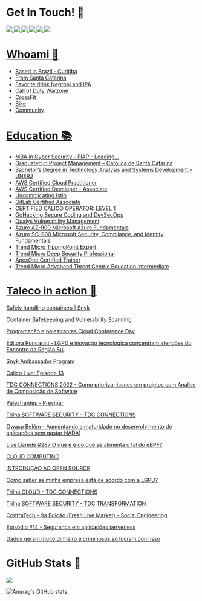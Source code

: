 # Get In Touch! 📮 
 <a href="https://www.linkedin.com/in/talescasagrande/">
    <img src="https://img.shields.io/badge/linkedin-%230077B5.svg?&style=for-the-badge&logo=linkedin&logoColor=white" />  <a href="https://twitter.com/100HnoMeuNome">
    <img src="https://img.shields.io/badge/Twitter-1DA1F2?style=for-the-badge&logo=twitter&logoColor=white" /> <a href="https://open.spotify.com/playlist/3T4t8IF7joe466LQIKnsYc?si=c8d92e2756674637"> <img src="https://img.shields.io/badge/Spotify-1ED760?&style=for-the-badge&logo=spotify&logoColor=white" /> <a href="https://www.tiktok.com/@tiosdowarzone"> <img src="https://img.shields.io/badge/TikTok-000000?style=for-the-badge&logo=tiktok&logoColor=white" /> <a href="tales.775@gmail.com"> <img src="https://img.shields.io/badge/Gmail-D14836?style=for-the-badge&logo=gmail&logoColor=white" /> <a href="https://t.me/umcopodecerveja"> <img src="https://img.shields.io/badge/Telegram-2CA5E0?style=for-the-badge&logo=telegram&logoColor=white" />
    
 
 
    
    
    
    
   

# Whoami 📃

  * Based in Brazil - Curitiba
  * From Santa Catarina
  * Favorite drink Negroni and IPA
  * Call of Duty Warzone
  * CrossFit
  * Bike
  * Community

# Education 📚 

  * MBA in Cyber Security - FIAP - Loading...
  * Graduated in Project Management – Católica de Santa Catarina
  * Bachelor’s Degree in Technology Analysis and Systems Development – UNERJ
  * AWS Certified Cloud Practitioner
  * AWS Certified Developer - Associate
  * Uncomplicating Istio
  * GitLab Certified Associate
  * CERTIFIED CALICO OPERATOR: LEVEL 1
  * GoHacking Secure Coding and DevSecOps
  * Qualys Vulnerability Management
  * Azure AZ-900 Microsoft Azure Fundamentals
  * Azure SC-900 Microsoft Security, Compliance, and Identity Fundamentals
  * Trend Micro TippingPoint Expert
  * Trend Micro Deep Security Professional
  * ApexOne Certified Trainer
  * Trend Micro Advanced Threat Centric Education Intermediate

# Taleco in action 🔨
[Safely handling containers | Snyk](https://snyk.io/blog/safely-handling-containers)

[Container Safekeeping and Vulnerability Scanning](https://youtu.be/zdp4tYD4gvU)

[Programação e palestrantes Cloud Conference Day](https://www.cloudconferenceday.com/programa%C3%A7%C3%A3o)

[Editora Roncarati - LGPD e inovação tecnológica concentram atenções do Encontro da Região Sul](https://www.editoraroncarati.com.br/v2/Artigos-e-Noticias/Artigos-e-Noticias/LGPD-e-inovacao-tecnologica-concentram-atencoes-do-Encontro-da-Regiao-Sul.html)

[Snyk Ambassador Program](https://snyk.io/snyk-ambassadors/)

[Calico Live: Episode 13](https://youtu.be/5NwPlT7jrUY)

[TDC CONNECTIONS 2022 - Como priorizar issues em projetos com Analise de Composição de Software](https://promo.thedevconf.com/conn22-oracle)

[Palestrantes - Previpar](https://previpar.org.br/palestrantes/)

[Trilha SOFTWARE SECURITY - TDC CONNECTIONS](https://thedevconf.com/tdc/2022/connections/trilha-software-security?)

[Owasp Belém - Aumentando a maturidade no desenvolvimento de aplicações sem gastar NADA!](https://youtu.be/gA8pRTejBnA)

[Live Darede #287 O que é e do que se alimenta o tal do eBPF?](https://youtu.be/YGXUJEHNud4)

[CLOUD COMPUTING](https://youtu.be/d2WpsDNKvjc)

[INTRODUÇAO AO OPEN SOURCE](https://youtu.be/d2WpsDNKvjc)

[Como saber se minha empresa está de acordo com a LGPD?](https://youtu.be/5YCEIVb-cF4)

[Trilha CLOUD - TDC CONNECTIONS](https://thedevconf.com/tdc/2021/connections/trilha-cloud?)

[Trilha SOFTWARE SECURITY - TDC TRANSFORMATION](https://thedevconf.com/tdc/2021/transformation/trilha-software-security?)

[ConfraTech - 9a Edição (Fresh Live Market) - Social Engineering](https://www.eventbrite.com.br/e/confratech-9a-edicao-fresh-live-market-tickets-65580054709#)

[Episódio #14 - Segurança em aplicações serverless](https://open.spotify.com/episode/77uFSdWWktJ5jvLZ3TXAlq)

[Dados geram muito dinheiro e criminosos só lucram com isso](https://open.spotify.com/episode/7mNuqpc3kM51uOLZcnrr03)



# GitHub Stats 💬
![](https://komarev.com/ghpvc/?username=your-github-100HnoMeuNome&style=flat-square)

![Anurag's GitHub stats](https://github-readme-stats.vercel.app/api/?username=100HnoMeuNome&show_icons=true&title_color=fff&icon_color=79ff97&text_color=9f9f9f&bg_color=151515&ayout=compact)
